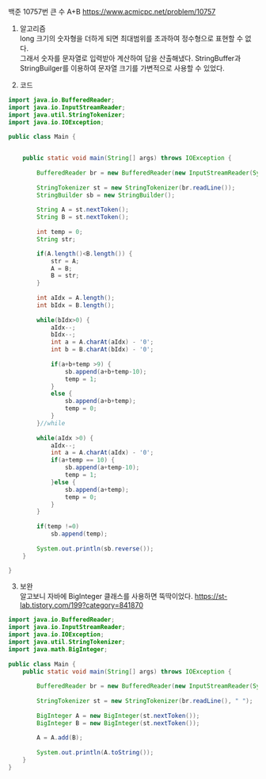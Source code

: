 백준 10757번 큰 수 A+B https://www.acmicpc.net/problem/10757

1. 알고리즘     
long 크기의 숫자형을 더하게 되면 최대범위를 초과하여 정수형으로 표현할 수 없다.  
그래서 숫자를 문자열로 입력받아 계산하여 답을 산출해냈다. StringBuffer과 StringBuilger를 이용하여 문자열 크기를 가변적으로 사용할 수 있었다.   

2. 코드   
```java
import java.io.BufferedReader;
import java.io.InputStreamReader;
import java.util.StringTokenizer;
import java.io.IOException;
 
public class Main {


	public static void main(String[] args) throws IOException {
 
		BufferedReader br = new BufferedReader(new InputStreamReader(System.in));
		
		StringTokenizer st = new StringTokenizer(br.readLine());
		StringBuilder sb = new StringBuilder();	
		
		String A = st.nextToken();
		String B = st.nextToken();
		
		int temp = 0;
		String str;

		if(A.length()<B.length()) {
			str = A;
			A = B;
			B = str;
		}	
		
		int aIdx = A.length();
		int bIdx = B.length();
		
		while(bIdx>0) {
			aIdx--;
			bIdx--;
			int a = A.charAt(aIdx) - '0';
			int b = B.charAt(bIdx) - '0';
			
			if(a+b+temp >9) {
				sb.append(a+b+temp-10);
				temp = 1;
			}
			else {
				sb.append(a+b+temp);
				temp = 0;
			}
		}//while
		
		while(aIdx >0) {
			aIdx--;
			int a = A.charAt(aIdx) - '0';
			if(a+temp == 10) {
				sb.append(a+temp-10);
				temp = 1;
			}else {
				sb.append(a+temp);
				temp = 0;
			}
		}
	
		if(temp !=0)
			sb.append(temp);
		
		System.out.println(sb.reverse());
	}

}


```

3. 보완    
알고보니 자바에 BigInteger 클래스를 사용하면 뚝딱이었다. 
https://st-lab.tistory.com/199?category=841870

```java
import java.io.BufferedReader;
import java.io.InputStreamReader;
import java.io.IOException;
import java.util.StringTokenizer;
import java.math.BigInteger;
 
public class Main {
	public static void main(String[] args) throws IOException {
		
		BufferedReader br = new BufferedReader(new InputStreamReader(System.in));
		
		StringTokenizer st = new StringTokenizer(br.readLine(), " ");
		
		BigInteger A = new BigInteger(st.nextToken());
		BigInteger B = new BigInteger(st.nextToken());
		
		A = A.add(B);
		
		System.out.println(A.toString());
	}
}
```



